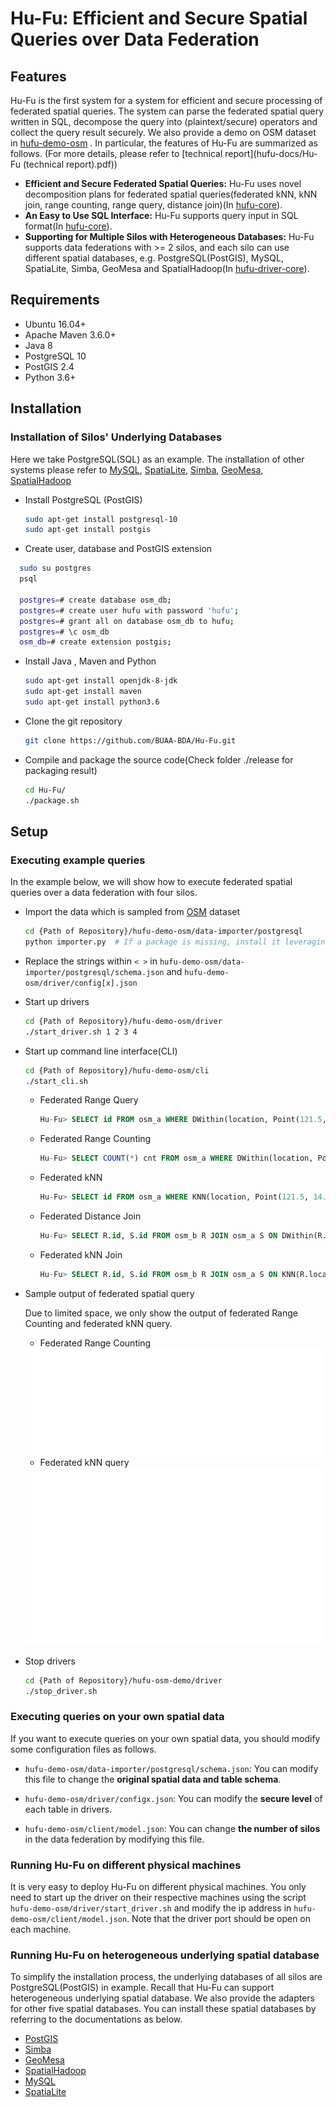 # Hu-Fu: Efficient and Secure Spatial Queries over Data Federation

## Features

Hu-Fu is the first system for a system for efficient and secure processing of federated spatial queries. The system can parse the federated spatial query written in SQL, decompose the query into (plaintext/secure) operators and collect the query result securely. We also provide a demo on OSM dataset in [hufu-demo-osm](hufu-demo-osm) .  In particular, the features of Hu-Fu are summarized as follows. (For more details, please refer to [technical report](hufu-docs/Hu-Fu (technical report).pdf))

* **Efficient and Secure Federated Spatial Queries:** Hu-Fu uses novel decomposition plans for federated spatial queries(federated kNN, kNN join, range counting, range query, distance join)(In [hufu-core](hufu-core)).
* **An Easy to Use SQL Interface:**  Hu-Fu supports query input in SQL format(In [hufu-core](hufu-core)).
* **Supporting for Multiple Silos with Heterogeneous Databases:** Hu-Fu supports data federations with >= 2 silos, and each silo can use different spatial databases,  e.g. PostgreSQL(PostGIS), MySQL, SpatiaLite, Simba, GeoMesa and SpatialHadoop(In [hufu-driver-core](hufu-driver-core)).

## Requirements

* Ubuntu 16.04+
* Apache Maven 3.6.0+
* Java 8
* PostgreSQL 10
* PostGIS 2.4
* Python 3.6+

## Installation

### Installation of Silos' Underlying Databases

Here we take PostgreSQL(SQL) as an example. The installation of other systems please refer to [MySQL](https://dev.mysql.com/doc/mysql-installation-excerpt/5.7/en/), [SpatiaLite](https://www.gaia-gis.it/fossil/libspatialite/index), [Simba](http://www.cs.utah.edu/~dongx/simba/), [GeoMesa](https://www.geomesa.org/), [SpatialHadoop](http://spatialhadoop.cs.umn.edu/)

* Install PostgreSQL (PostGIS)

  ```bash
  sudo apt-get install postgresql-10
  sudo apt-get install postgis
  ```

* Create user, database and PostGIS extension

```bash
  sudo su postgres
  psql

  postgres=# create database osm_db;
  postgres=# create user hufu with password 'hufu';
  postgres=# grant all on database osm_db to hufu;
  postgres=# \c osm_db
  osm_db=# create extension postgis;
```

* Install Java , Maven and Python

  ```bash
  sudo apt-get install openjdk-8-jdk
  sudo apt-get install maven
  sudo apt-get install python3.6
  ```

* Clone the git repository

  ```bash
  git clone https://github.com/BUAA-BDA/Hu-Fu.git
  ```

* Compile and package the source code(Check folder ./release for packaging result)

  ```bash
  cd Hu-Fu/
  ./package.sh
  ```

## Setup

### Executing example queries

In the example below, we will show how to execute federated spatial queries over a data federation with four silos.

* Import the data which is sampled from [OSM](https://www.openstreetmap.org/) dataset

  ```bash
  cd {Path of Repository}/hufu-demo-osm/data-importer/postgresql
  python importer.py  # If a package is missing, install it leveraging 'pip'.
  ```

* Replace the strings within `< >` in `hufu-demo-osm/data-importer/postgresql/schema.json` and `hufu-demo-osm/driver/config[x].json`

* Start up drivers

  ```bash
  cd {Path of Repository}/hufu-demo-osm/driver
  ./start_driver.sh 1 2 3 4
  ```

* Start up command line interface(CLI)

  ```bash
  cd {Path of Repository}/hufu-demo-osm/cli
  ./start_cli.sh
  ```

  * Federated Range Query

    ```sql
    Hu-Fu> SELECT id FROM osm_a WHERE DWithin(location, Point(121.5, 14.5), 0.5);
    ```

  * Federated Range Counting

    ```sql
    Hu-Fu> SELECT COUNT(*) cnt FROM osm_a WHERE DWithin(location, Point(121.5, 14.5), 0.5);
    ```

  * Federated kNN

    ```sql
    Hu-Fu> SELECT id FROM osm_a WHERE KNN(location, Point(121.5, 14.5), 8);
    ```

  * Federated Distance Join

    ```sql
    Hu-Fu> SELECT R.id, S.id FROM osm_b R JOIN osm_a S ON DWithin(R.location, S.location, 0.2);
    ```

  * Federated kNN Join

    ```sql
    Hu-Fu> SELECT R.id, S.id FROM osm_b R JOIN osm_a S ON KNN(R.location, S.location, 8);
    ```
  
* Sample output of federated spatial query

  Due to limited space, we only show the output of federated Range Counting and federated kNN query.

  * Federated Range Counting
  <img src="hufu-docs/images/sample_output_rangecounting.svg" alt="sample_output" style="zoom: 50%;" />

  * Federated kNN query
  <img src="hufu-docs/images/sample_output_knn.svg" alt="sample_output" style="zoom: 50%;" />

* Stop drivers

  ```bash
  cd {Path of Repository}/hufu-osm-demo/driver
  ./stop_driver.sh
  ```

### Executing  queries on your own spatial data

If you want to execute queries on your own spatial data, you should modify some configuration files as follows.

* `hufu-demo-osm/data-importer/postgresql/schema.json`:  You can modify this file to change the **original spatial data and table schema**.

* `hufu-demo-osm/driver/configx.json`:  You can modify the **secure level** of each table in drivers.

* `hufu-demo-osm/client/model.json`:   You can change **the number of silos** in the data federation by modifying this file.

### Running Hu-Fu on different physical machines

It is very easy to deploy Hu-Fu on different physical machines. You only need to start up the driver on their respective machines using the script `hufu-demo-osm/driver/start_driver.sh` and modify the ip address in `hufu-demo-osm/client/model.json`. Note that the driver port should be open on each machine.

### Running Hu-Fu on heterogeneous underlying spatial database

To simplify the installation process, the underlying databases of all silos are PostgreSQL(PostGIS) in example. Recall that Hu-Fu can support heterogeneous underlying spatial database. We also provide the adapters for other five spatial databases. You can install these spatial databases by referring to the documentations as below.

* [PostGIS](https://postgis.net/)
* [Simba](http://www.cs.utah.edu/~dongx/simba/)
* [GeoMesa](https://www.geomesa.org/)
* [SpatialHadoop](http://spatialhadoop.cs.umn.edu/)
* [MySQL](https://dev.mysql.com/doc/refman/8.0/en/spatial-types.html)
* [SpatiaLite](https://www.gaia-gis.it/fossil/libspatialite/home)

